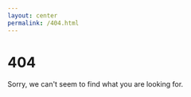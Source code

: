 ```yaml
---
layout: center
permalink: /404.html
---
```


# 404

Sorry, we can't seem to find what you are looking for.
